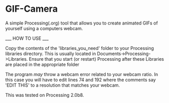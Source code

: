 GIF-Camera
==========

A simple Processing(.org) tool that allows you to create animated GIFs of yourself using a computers webcam.

___ HOW TO USE ___

Copy the contents of the 'libraries_you_need' folder to your Processing libraries directory. 
This is usually located in Documents->Processing->Libraries.
Ensure that you start (or restart) Processing after these Libraries are placed in the appropriate folder

The program *may* throw a webcam error related to your webcam ratio.
In this case you will have to edit lines 74 and 192 where the comments say 'EDIT THIS' to a resolution that matches your webcam. 

This was tested on Processing 2.0b8.
